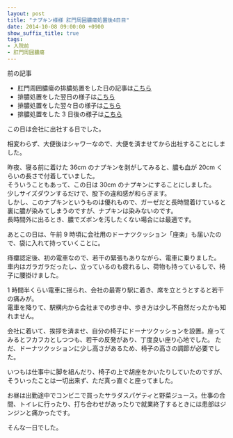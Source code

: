 ```yaml
---
layout: post
title: "ナプキン様様 肛門周囲膿瘍処置後4日目"
date: 2014-10-08 09:00:00 +0900
show_suffix_title: true
tags:
- 入院前
- 肛門周囲膿瘍
---
```


前の記事

- 肛門周囲膿瘍の排膿処置をした日の記事は[こちら](/post/20141004/01.html)
- 排膿処置をした翌日の様子は[こちら](/post/20141005/02.html)
- 排膿処置をした翌々日の様子は[こちら](/post/20141006/03.html)
- 排膿処置をした 3 日後の様子は[こちら](/post/20141007/04.html)

この日は会社に出社する日でした。

相変わらず、大便後はシャワーなので、大便を済ませてから出社することにしました。

昨夜、寝る前に着けた 36cm のナプキンを剥がしてみると、膿も血が 20cm くらいの長さで付着していました。  
そういうこともあって、この日は 30cm のナプキンにすることにしました。  
少しサイズダウンするだけで、股下の違和感が和らぎます。  
しかし、このナプキンというものは優れもので、ガーゼだと長時間着けていると裏に膿が染みてしまうのですが、ナプキンは染みないのです。  
長時間外に出るとき、膿でズボンを汚したくない場合には最適です。

<!-- more -->

あとこの日は、午前 9 時頃に会社用のドーナツクッション「座楽」も届いたので、袋に入れて持っていくことに。

痔瘻認定後、初の電車なので、若干の緊張もありながら、電車に乗りました。
車内はガラガラだったし、立っているのも疲れるし、荷物も持っているしで、椅子に腰掛けました。

1 時間半くらい電車に揺られ、会社の最寄り駅に着き、席を立とうとすると若干の痛みが。  
電車を降りて、駅構内から会社までの歩き中、歩き方は少し不自然だったかも知れません。

会社に着いて、挨拶を済ませ、自分の椅子にドーナツクッションを設置。座ってみるとフカフカとしつつも、若干の反発があり、丁度良い座り心地でした。
ただ、ドーナツクッションに少し高さがあるため、椅子の高さの調節が必要でした。

いつもは仕事中に脚を組んだり、椅子の上で胡座をかいたりしていたのですが、そういったことは一切出来ず、ただ真っ直ぐと座ってました。

お昼は出勤途中でコンビニで買ったサラダスパゲティと野菜ジュース。仕事の合間、トイレに行ったり、打ち合わせがあったりで就業終了するときには患部はジンジンと痛かったです。

そんな一日でした。
